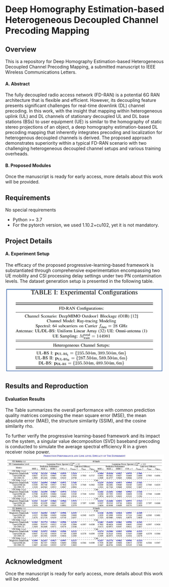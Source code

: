 # Deep Homography Estimation-based Heterogeneous Decoupled Channel Precoding Mapping
## Overview
This is a repository for Deep Homography Estimation-based Heterogeneous Decoupled Channel Precoding Mapping, a submitted manuscript to IEEE Wireless Communications Letters. 

#### A. Abstract
The fully decoupled radio access network (FD-RAN) is a potential 6G RAN architecture that is flexible and efficient. However, its decoupling feature presents significant challenges for real-time downlink (DL) channel precoding. In this work, with the insight that mapping within heterogeneous uplink (UL) and DL channels of stationary decoupled UL and DL base stations (BSs) to user equipment (UE) is similar to the homography of static stereo projections of an object, a deep homography estimation-based DL precoding mapping that inherently integrates precoding and localization for heterogenous decoupled channels is derived. The proposed approach demonstrates superiority within a typical FD-RAN scenario with two challenging heterogeneous decoupled channel setups and various training overheads.

#### B. Proposed Modules
Once the manuscript is ready for early access, more details about this work will be provided.

## Requirements
No special requirements
- Python >= 3.7
- For the pytorch version, we used 1.10.2+cu102, yet it is not mandatory.


## Project Details
#### A. Experiment Setup

The efficacy of the proposed progressive-learning-based framework is substantiated through comprehensive experimentation encompassing two UE mobility and CSI processing delay settings under two PN contamination levels. The dataset generation setup is presented in the following table.
<p align="center">
  <img src = "https://github.com/TeleRagingFires/Feedback-Free/blob/d415973cc5824f03f1984d6896193e41a295932f/Data.jpg" width="500">
</p>

## Results and Reproduction

#### Evaluation Results
The Table summarizes the overall performance with common prediction quality matrices composing the mean square error (MSE), the mean absolute error (MAE), the structure similarity (SSIM), and the cosine similarity rho.

To further verify the progressive learning-based framework and its impact on the system, a singular value decomposition (SVD) baseband precoding is conducted to simulate the average spectral efficiency R in a given receiver noise power.
![alt text](https://github.com/TeleRagingFires/Progressive/blob/139c7807a5f770da2aab967a940c2844bb750d52/Result.jpg)

## Acknowledgment
Once the manuscript is ready for early access, more details about this work will be provided.
